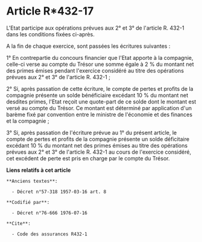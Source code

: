 # Article R*432-17

L'Etat participe aux opérations prévues aux 2° et 3° de l'article R. 432-1 dans les conditions fixées ci-après.

A la fin de chaque exercice, sont passées les écritures suivantes :

1° En contrepartie du concours financier que l'Etat apporte à la compagnie, celle-ci verse au compte du Trésor une somme
égale à 2 % du montant net des primes émises pendant l'exercice considéré au titre des opérations prévues aux 2° et 3° de
l'article R. 432-1 ;

2° Si, après passation de cette écriture, le compte de pertes et profits de la compagnie présente un solde bénéficiaire
excédant 10 % du montant net desdites primes, l'Etat reçoit une quote-part de ce solde dont le montant est versé au compte du
Trésor. Ce montant est déterminé par application d'un barème fixé par convention entre le ministre de l'économie et des
finances et la compagnie ;

3° Si, après passation de l'écriture prévue au 1° du présent article, le compte de pertes et profits de la compagnie présente
un solde déficitaire excédant 10 % du montant net des primes émises au titre des opérations prévues aux 2° et 3° de l'article
R. 432-1 au cours de l'exercice considéré, cet excédent de perte est pris en charge par le compte du Trésor.

**Liens relatifs à cet article**

	**Anciens textes**:

	  - Décret n°57-318 1957-03-16 art. 8

	**Codifié par**:

	  - Décret n°76-666 1976-07-16

	**Cite**:

	  - Code des assurances R432-1
